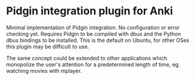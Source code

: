Pidgin integration plugin for Anki
==================================

Minimal implementation of Pidgin integration. No configuration or error checking yet. Requires Pidgin to be compiled with dbus and the Python dbus bindings to be installed. This is the default on Ubuntu, for other OSes this plugin may be difficult to use.

The same concept could be extended to other applications which monopolize the user's attention for a predetermined length of time, eg. watching movies with mplayer.
